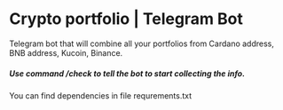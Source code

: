 # Crypto portfolio | Telegram Bot
Telegram bot that will combine all your portfolios from Cardano address, BNB address, Kucoin, Binance.

##### Use command /check to tell the bot to start collecting the info.



You can find dependencies in file requrements.txt

